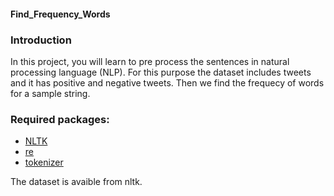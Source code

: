 #### Find_Frequency_Words

### Introduction
In this project, you will learn to pre process the sentences in natural processing language (NLP). For this purpose the dataset includes tweets
and it has positive and negative tweets. Then we find the frequecy of words for a sample string.

### Required packages:
* [NLTK](https://www.nltk.org/)
* [re](https://docs.python.org/3/library/re.html)
* [tokenizer](https://www.nltk.org/api/nltk.tokenize.html)

The dataset is avaible from nltk. 
